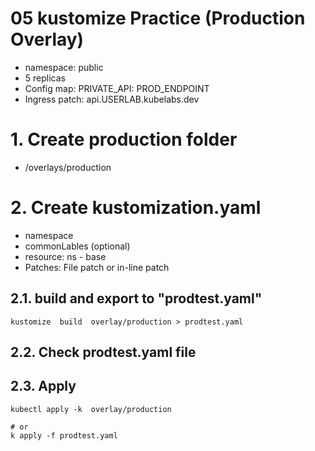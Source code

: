 # 05 kustomize Practice (Production Overlay)<!-- omit in toc -->

- namespace: public
- 5 replicas
- Config map: PRIVATE_API:  PROD_ENDPOINT
- Ingress patch: api.USERLAB.kubelabs.dev
# 1. Create production folder
- /overlays/production

# 2. Create kustomization.yaml
- namespace
- commonLables (optional)
- resource: ns - base
- Patches: File patch or in-line patch

## 2.1. build and export to "prodtest.yaml"
```vim
kustomize  build  overlay/production > prodtest.yaml
```

## 2.2. Check prodtest.yaml file
## 2.3. Apply
```vim
kubectl apply -k  overlay/production

# or
k apply -f prodtest.yaml
```
